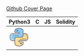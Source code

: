 [Github Cover Page](https://github.com/mainishanhoon/mainishanhoon/assets/110257833/d7c066f9-a6b3-46de-abe2-d8f1cffcaa22)


| Python3 | C | JS | Solidity |
|----------|----------|----------|-----|
|  <img src="Assets/Python.svg" title="Python"  alt="Python" width="55" height="55"/> |
